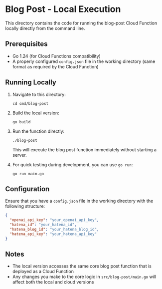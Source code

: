 # Blog Post - Local Execution

This directory contains the code for running the blog-post Cloud Function locally directly from the command line.

## Prerequisites

- Go 1.24 (for Cloud Functions compatibility)
- A properly configured `config.json` file in the working directory (same format as required by the Cloud Function)

## Running Locally

1. Navigate to this directory:
   ```
   cd cmd/blog-post
   ```

2. Build the local version:
   ```
   go build
   ```

3. Run the function directly:
   ```
   ./blog-post
   ```

   This will execute the blog post function immediately without starting a server.

4. For quick testing during development, you can use `go run`:
   ```
   go run main.go
   ```

## Configuration

Ensure that you have a `config.json` file in the working directory with the following structure:

```json
{
  "openai_api_key": "your_openai_api_key",
  "hatena_id": "your_hatena_id",
  "hatena_blog_id": "your_hatena_blog_id",
  "hatena_api_key": "your_hatena_api_key"
}
```

## Notes

- The local version accesses the same core blog post function that is deployed as a Cloud Function
- Any changes you make to the core logic in `src/blog-post/main.go` will affect both the local and cloud versions